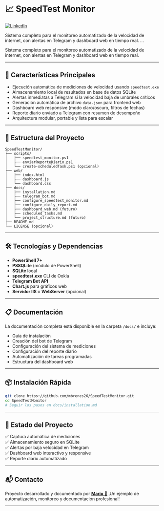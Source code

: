 
# 📈 SpeedTest Monitor

[![LinkedIn](https://img.shields.io/badge/LinkedIn-blue?logo=linkedin&logoColor=white)](https://www.linkedin.com/in/mbrenes26)

Sistema completo para el monitoreo automatizado de la velocidad de internet, con alertas en Telegram y dashboard web en tiempo real.
...

Sistema completo para el monitoreo automatizado de la velocidad de internet, con alertas en Telegram y dashboard web en tiempo real.

---

## 🚀 Características Principales

- Ejecución automática de mediciones de velocidad usando `speedtest.exe`
- Almacenamiento local de resultados en base de datos SQLite
- Alertas inmediatas a Telegram si la velocidad baja de umbrales críticos
- Generación automática de archivo `data.json` para frontend web
- Dashboard web responsive (modo claro/oscuro, filtros de fechas)
- Reporte diario enviado a Telegram con resumen de desempeño
- Arquitectura modular, portable y lista para escalar

---

## 📂 Estructura del Proyecto

```plaintext
SpeedTestMonitor/
├── scripts/
│   ├── speedtest_monitor.ps1
│   ├── enviarReporteDiario.ps1
│   └── create-scheduledTask.ps1 (opcional)
├── web/
│   ├── index.html
│   ├── dashboard.js
│   └── dashboard.css
├── docs/
│   ├── installation.md
│   ├── telegram_bot.md
│   ├── configure_speedtest_monitor.md
│   ├── configure_daily_report.md
│   ├── dashboard_web.md (futuro)
│   ├── scheduled_tasks.md
│   └── project_structure.md (futuro)
├── README.md
└── LICENSE (opcional)
```

---

## 🛠️ Tecnologías y Dependencias

- **PowerShell 7+**
- **PSSQLite** (módulo de PowerShell)
- **SQLite** local
- **speedtest.exe** CLI de Ookla
- **Telegram Bot API**
- **Chart.js** para gráficos web
- **Servidor IIS** o **WebServer** (opcional)

---

## 📋 Documentación

La documentación completa está disponible en la carpeta `/docs/` e incluye:

- Guía de instalación
- Creación del bot de Telegram
- Configuración del sistema de mediciones
- Configuración del reporte diario
- Automatización de tareas programadas
- Estructura del dashboard web

---

## 📦 Instalación Rápida

```bash
git clone https://github.com/mbrenes26/SpeedTestMonitor.git
cd SpeedTestMonitor
# Seguir los pasos en docs/installation.md
```

---

## 🎯 Estado del Proyecto

✅ Captura automática de mediciones  
✅ Almacenamiento seguro en SQLite  
✅ Alertas por baja velocidad en Telegram  
✅ Dashboard web interactivo y responsive  
✅ Reporte diario automatizado  

---

## 📬 Contacto

Proyecto desarrollado y documentado por [**Mario** 🚀](https://www.linkedin.com/in/mbrenes26) 
¡Un ejemplo de automatización, monitoreo y documentación profesional!

---

